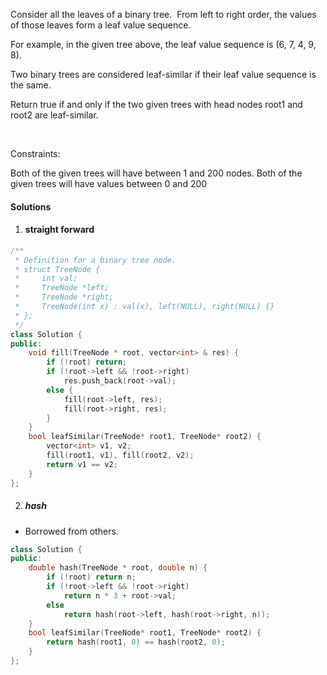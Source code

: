 Consider all the leaves of a binary tree.  From left to right order, the values of those leaves form a leaf value sequence.



For example, in the given tree above, the leaf value sequence is (6, 7, 4, 9, 8).

Two binary trees are considered leaf-similar if their leaf value sequence is the same.

Return true if and only if the two given trees with head nodes root1 and root2 are leaf-similar.

 

Constraints:

Both of the given trees will have between 1 and 200 nodes.
Both of the given trees will have values between 0 and 200

#### Solutions

1. #### straight forward

```c++
/**
 * Definition for a binary tree node.
 * struct TreeNode {
 *     int val;
 *     TreeNode *left;
 *     TreeNode *right;
 *     TreeNode(int x) : val(x), left(NULL), right(NULL) {}
 * };
 */
class Solution {
public:
    void fill(TreeNode * root, vector<int> & res) {
        if (!root) return;
        if (!root->left && !root->right)
            res.push_back(root->val);
        else {
            fill(root->left, res);
            fill(root->right, res);
        }
    }
    bool leafSimilar(TreeNode* root1, TreeNode* root2) {
        vector<int> v1, v2;
        fill(root1, v1), fill(root2, v2);
        return v1 == v2;
    }
};
```

2. ##### hash

- Borrowed from others.

```c++
class Solution {
public:
    double hash(TreeNode * root, double n) {
        if (!root) return n;
        if (!root->left && !root->right)
            return n * 3 + root->val;
        else
            return hash(root->left, hash(root->right, n));
    }
    bool leafSimilar(TreeNode* root1, TreeNode* root2) {
        return hash(root1, 0) == hash(root2, 0);
    }
};
```